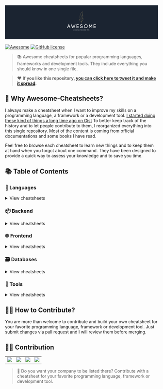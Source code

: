![AWESOME CHEATSHEETS LOGO](_design/cover_github@2x.png)

[![Awesome](https://awesome.re/badge.svg)](https://awesome.re) [![GitHub license](https://img.shields.io/badge/license-MIT-blue.svg)](https://github.com/LeCoupa/awesome-cheatsheets/blob/master/LICENSE)

> 📚 Awesome cheatsheets for popular programming languages, frameworks and development tools. They include everything you should know in one single file.

> ❤️ **If you like this repository, [you can click here to tweet it and make it spread](https://ctt.ec/PHba4).**


## 🤔 Why Awesome-Cheatsheets?

I always make a cheatsheet when I want to improve my skills on a programming language, a framework or a development tool. [I started doing these kind of things a long time ago on Gist](https://gist.github.com/LeCoupa) To better keep track of the history and to let people contribute to them, I reorganized everything into this  single repository. Most of the content is coming from official documentations and some books I have read.

Feel free to browse each cheatsheet to learn new things and to keep them at hand when you forgot about one command. They have been designed to provide a quick way to assess your knowledge and to save you time.


## 📚 Table of Contents

### 📃 Languages

<details>
<summary>View cheatsheets</summary>

#### Command line interface

* [Bash](languages/bash.sh)

#### Imperative

* [PHP](languages/php.php)

#### Functional

* [JavaScript](languages/javascript.js)
</details>


### 📦 Backend

<details>
<summary>View cheatsheets</summary>

#### Python

* [Django](backend/django.py)

#### Javascript
  
* [Feathers.js](backend/feathers.js)
* [Moleculer](backend/moleculer.js)
* [Node.js](backend/node.js)
</details>


### 🌐 Frontend

<details>
<summary>View cheatsheets</summary>

#### Basics

* [HTML5](frontend/html5.html)

#### Frameworks

* [React.js](frontend/react.js)
* [Vue.js](frontend/vue.js)
</details>


### 🗃️ Databases

<details>
<summary>View cheatsheets</summary>

#### NoSQL

* [Redis](databases/redis.sh)
</details>


### 🔧 Tools

<details>
<summary>View cheatsheets</summary>

#### Development

* [VIM](tools/vim.txt)
* [Xcode](tools/xcode.txt)

#### Infrastructure

* [Docker](tools/docker.sh)
* [Kubernetes](tools/kubernetes.sh)
* [Nanobox Boxfile](tools/nanobox_boxfile.yml)
* [Nanobox CLI](tools/nanobox_cli.sh)
</details>


## 🙌🏼 How to Contribute?

You are more than welcome to contribute and build your own cheatsheet for your favorite programming language, framework or development tool. Just submit changes via pull request and I will review them before merging.


## 🙏🏻 Contribution

<table>
  <tr>
    <td align="center">
      <a href="https://crisp.chat/?ta=oR1nEv43TM" target="_blank"><img src="https://pbs.twimg.com/profile_images/651629444944273408/r5Kd_ifq_400x400.png" height="64" /></a>
    </td>
    <td align="center">
      <a href="http://try.anyleads.com/secret" target="_blank"><img src="https://pbs.twimg.com/profile_images/838140522476761094/A4WpBe5M_400x400.jpg" height="64" /></a>
    </td>
    <td align="center">
      <a href="https://hackr.io/" target="_blank"><img src="https://d1eq8vvyuam4eq.cloudfront.net/assets/images/code-images/code-apple-touch-icon-precomposed.png" height="64" /></a>
    </td>
    <td align="center">
      <a href="https://learnk8s.io/" target="_blank"><img src="https://pbs.twimg.com/profile_images/925127335573114880/9yCkEIe3_400x400.jpg" height="64" /></a>
    </td>
  </tr>
</table>

> 👋 Do you want your company to be listed there? Contribute with a cheatsheet for your favorite programming language, framework or development tool.
